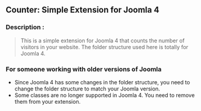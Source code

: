 ## Counter: Simple Extension for Joomla 4

### Description :
> This is a simple extension for Joomla 4 that counts the number of visitors in your website.
> The folder structure used here is totally for Joomla 4. 

### For someone working with older versions of Joomla
- Since Joomla 4 has some changes in the folder structure, you need to change the folder structure to match your Joomla version.
- Some classes are no longer supported in Joomla 4. You need to remove them from your extension.
